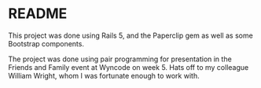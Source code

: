 # README

This project was done using Rails 5, and the Paperclip gem as well as some Bootstrap components.

The project was done using pair programming for presentation in the Friends and Family event at Wyncode on week 5.
Hats off to my colleague William Wright, whom I was fortunate enough to work with.
